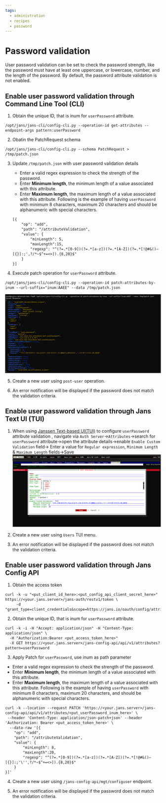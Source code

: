 ```yaml
---
tags:
  - administration
  - recipes
  - password
---
```


# Password validation
User password validation can be set to check the password strength,
like the password must have at least one uppercase, or lowercase, number, and
the length of the password.
By default, the password attribute validation is not enabled.


## Enable user password validation through Command Line Tool (CLI)
1. Obtain the unique ID, that is inum for `userPassword` attribute.
```shell
/opt/jans/jans-cli/config-cli.py --operation-id get-attributes --endpoint-args pattern:userPassword
```

2. Obatin the PatchRequest schema
```shell
/opt/jans/jans-cli/config-cli.py --schema PatchRequest > /tmp/patch.json
```

3. Update `/tmp/patch.json` with user password validation details

    - Enter a valid regex expression to check the strength of the password.
    - Enter **Minimum length**, the minimum length of a value associated with 
      this attribute.
    - Enter **Maximum length**, the maximum length of a value associated with 
      this attribute.
    Following is the example of having `userPassword` with minimum 8 characters,
    maximum 20 characters and should be alphanumeric with special characters.
    ```shell
    [{
        "op": "add",
        "path": "/attributeValidation",
        "value": {
            "minLength": 5,
            "maxLength":15,
            "regexp": "^(?=.*[0-9])(?=.*[a-z])(?=.*[A-Z])(?=.*[!@#&()–[{}]:;',?/*~$^+=<>]).{8,20}$"
        }
    }]
    ```

4. Execute patch operation for `userPassword` attribute.
```shell
/opt/jans/jans-cli/config-cli.py --operation-id patch-attributes-by-inum --url-suffix="inum:AAEE" --data /tmp/patch.json
```
![update default authentication method](../../assets/image-pwd-enable-custom-validation-jans-cli.png)

5. Create a new user using `post-user` operation.

6. An error notification will be displayed if the password does not match the 
   validation criteria.


## Enable user password validation through Jans Text UI (TUI)

1. When using [Janssen Text-based UI(TUI)](../../janssen-server/config-guide/config-tools/jans-tui/README.md) to configure `userPassword` attribute validation , navigate via
`Auth Server`->`Attributes`->search for `userPassword` attribute->open the attribute details->enable `Enable Custom Validation` field-> Enter a value for `Regular expression`, `Minimum Length` & `Maximum Length` fields->Save
![update default authentication method](../../assets/image-pwd-enable-custom-validation.png)

2. Create a new user using `Users` TUI menu.

3. An error notification will be displayed if the password does not match the validation criteria.


## Enable user password validation through Jans Config API

1. Obtain the access token
```shell
curl -k -u "<put_client_id_here>:<put_config_api_client_secret_here>" https://<your.jans.server>/jans-auth/restv1/token \
     -d  "grant_type=client_credentials&scope=https://jans.io/oauth/config/attributes.write"
```

2. Obtain the unique ID, that is inum for `userPassword` attribute.
```shell
curl -k -i -H "Accept: application/json" -H "Content-Type: application/json" \
  -H "Authorization:Bearer <put_access_token_here>" 
  -X GET https://<your.jans.server>/jans-config-api/api/v1/attributes?pattern=userPassword
```

3. Apply Patch for `userPassword`, use inum as path parameter
- Enter a valid regex expression to check the strength of the password.
- Enter **Minimum length**, the minimum length of a value associated with this attribute.
- Enter **Maximum length**, the maximum length of a value associated with this attribute.
  Following is the example of having `userPassword` with minimum 8 characters, maximum 20 characters, and should be alphanumeric with special characters.
```shell
curl -k --location --request PATCH 'https://<your.jans.server>/jans-config-api/api/v1/attributes/<put_userPassword_inum_here>' \
 --header 'Content-Type: application/json-patch+json' --header 'Authorization: Bearer <put_access_token_here>' \
  --data-raw '[{
    "op": "add",
    "path": "/attributeValidation",
    "value": {
        "minLength": 8,
        "maxLength":20,
        "regexp": "^(?=.*[0-9])(?=.*[a-z])(?=.*[A-Z])(?=.*[!@#&()–[{}]:;'\'',?/*~$^+=<>]).{8,20}$"
    }
}]'
```

4. Create a new user using `/jans-config-api/mgt/configuser` endpoint.

5. An error notification will be displayed if the password does not match the validation criteria.